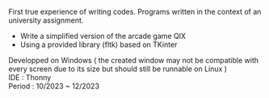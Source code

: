 First true experience of writing codes.
Programs written in the context of an university assignment.

- Write a simplified version of the arcade game QIX
- Using a provided library (fltk) based on TKinter

Developped on Windows ( the created window may not be compatible with every screen due to its size but should still be runnable on Linux )<br>
IDE : Thonny<br>
Period : 10/2023 ~ 12/2023
